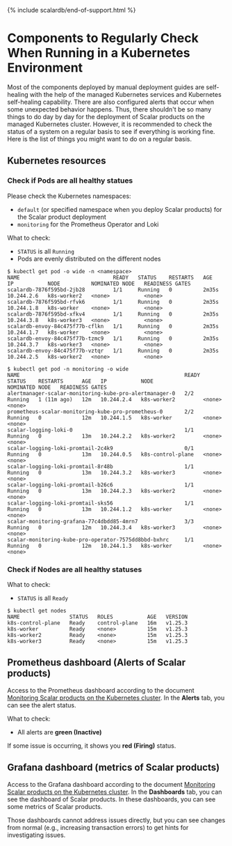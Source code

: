 {% include scalardb/end-of-support.html %}

# Components to Regularly Check When Running in a Kubernetes Environment

Most of the components deployed by manual deployment guides are self-healing with the help of the managed Kubernetes services and Kubernetes self-healing capability. There are also configured alerts that occur when some unexpected behavior happens. Thus, there shouldn't be so many things to do day by day for the deployment of Scalar products on the managed Kubernetes cluster. However, it is recommended to check the status of a system on a regular basis to see if everything is working fine. Here is the list of things you might want to do on a regular basis.

## Kubernetes resources

### Check if Pods are all healthy statues

Please check the Kubernetes namespaces:

* `default` (or specified namespace when you deploy Scalar products) for the Scalar product deployment
* `monitoring` for the Prometheus Operator and Loki

What to check:

* `STATUS` is all `Running`
* Pods are evenly distributed on the different nodes

```console
$ kubectl get pod -o wide -n <namespace>
NAME                              READY   STATUS    RESTARTS   AGE     IP           NODE          NOMINATED NODE   READINESS GATES
scalardb-7876f595bd-2jb28         1/1     Running   0          2m35s   10.244.2.6   k8s-worker2   <none>           <none>
scalardb-7876f595bd-rfvk6         1/1     Running   0          2m35s   10.244.1.8   k8s-worker    <none>           <none>
scalardb-7876f595bd-xfkv4         1/1     Running   0          2m35s   10.244.3.8   k8s-worker3   <none>           <none>
scalardb-envoy-84c475f77b-cflkn   1/1     Running   0          2m35s   10.244.1.7   k8s-worker    <none>           <none>
scalardb-envoy-84c475f77b-tzmc9   1/1     Running   0          2m35s   10.244.3.7   k8s-worker3   <none>           <none>
scalardb-envoy-84c475f77b-vztqr   1/1     Running   0          2m35s   10.244.2.5   k8s-worker2   <none>           <none>
```

```console
$ kubectl get pod -n monitoring -o wide
NAME                                                     READY   STATUS    RESTARTS      AGE   IP           NODE                NOMINATED NODE   READINESS GATES
alertmanager-scalar-monitoring-kube-pro-alertmanager-0   2/2     Running   1 (11m ago)   12m   10.244.2.4   k8s-worker2         <none>           <none>
prometheus-scalar-monitoring-kube-pro-prometheus-0       2/2     Running   0             12m   10.244.1.5   k8s-worker          <none>           <none>
scalar-logging-loki-0                                    1/1     Running   0             13m   10.244.2.2   k8s-worker2         <none>           <none>
scalar-logging-loki-promtail-2c4k9                       0/1     Running   0             13m   10.244.0.5   k8s-control-plane   <none>           <none>
scalar-logging-loki-promtail-8r48b                       1/1     Running   0             13m   10.244.3.2   k8s-worker3         <none>           <none>
scalar-logging-loki-promtail-b26c6                       1/1     Running   0             13m   10.244.2.3   k8s-worker2         <none>           <none>
scalar-logging-loki-promtail-sks56                       1/1     Running   0             13m   10.244.1.2   k8s-worker          <none>           <none>
scalar-monitoring-grafana-77c4dbdd85-4mrn7               3/3     Running   0             12m   10.244.3.4   k8s-worker3         <none>           <none>
scalar-monitoring-kube-pro-operator-7575dd8bbd-bxhrc     1/1     Running   0             12m   10.244.1.3   k8s-worker          <none>           <none>
```

### Check if Nodes are all healthy statuses

What to check:

* `STATUS` is all `Ready`

```console
$ kubectl get nodes
NAME                STATUS   ROLES           AGE   VERSION
k8s-control-plane   Ready    control-plane   16m   v1.25.3
k8s-worker          Ready    <none>          15m   v1.25.3
k8s-worker2         Ready    <none>          15m   v1.25.3
k8s-worker3         Ready    <none>          15m   v1.25.3
```

## Prometheus dashboard (Alerts of Scalar products)

Access to the Prometheus dashboard according to the document [Monitoring Scalar products on the Kubernetes cluster](./K8sMonitorGuide.md). In the **Alerts** tab, you can see the alert status.

What to check:

* All alerts are **green (Inactive)**

If some issue is occurring, it shows you **red (Firing)** status.

## Grafana dashboard (metrics of Scalar products)

Access to the Grafana dashboard according to the document [Monitoring Scalar products on the Kubernetes cluster](./K8sMonitorGuide.md). In the **Dashboards** tab, you can see the dashboard of Scalar products. In these dashboards, you can see some metrics of Scalar products.

Those dashboards cannot address issues directly, but you can see changes from normal (e.g., increasing transaction errors) to get hints for investigating issues.
